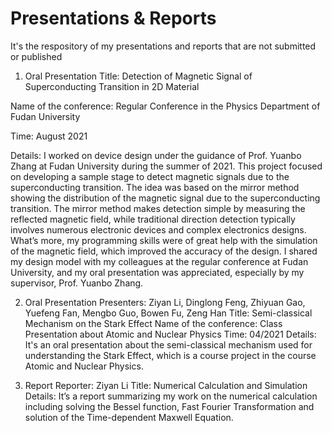 # Presentations & Reports
It's the respository of my presentations and reports that are not submitted or published

1. Oral Presentation
Title: Detection of Magnetic Signal of Superconducting Transition in 2D Material 

Name of the conference: Regular Conference in the Physics Department of Fudan University

Time: August 2021

Details: I worked on device design under the guidance of Prof. Yuanbo Zhang at Fudan University during the summer of 2021. This project focused on developing a sample stage to detect magnetic signals due to the superconducting transition. The idea was based on the mirror method showing the distribution of the magnetic signal due to the superconducting transition. The mirror method makes detection simple by measuring the reflected magnetic field, while traditional direction detection typically involves numerous electronic devices and complex electronics designs. What’s more, my programming skills were of great help with the simulation of the magnetic field, which improved the accuracy of the design. I shared my design model with my colleagues at the regular conference at Fudan University, and my oral presentation was appreciated, especially by my supervisor, Prof. Yuanbo Zhang.

2. Oral Presentation
Presenters: Ziyan Li, Dinglong Feng, Zhiyuan Gao, Yuefeng Fan, Mengbo Guo, Bowen Fu, Zeng Han
Title: Semi-classical Mechanism on the Stark Effect 
Name of the conference: Class Presentation about Atomic and Nuclear Physics
Time: 04/2021
Details: It's an oral presentation about the semi-classical mechanism used for understanding the Stark Effect, which is a course project in the course Atomic and Nuclear Physics.

3. Report
Reporter: Ziyan Li
Title: Numerical Calculation and Simulation
Details: It’s a report summarizing my work on the numerical calculation including solving the Bessel function, Fast Fourier Transformation and solution of the Time-dependent Maxwell Equation. 

